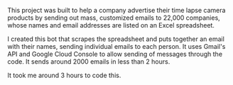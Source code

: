 This project was built to help a company advertise their time lapse camera products by sending out mass, customized emails to 22,000 companies, 
whose names and email addresses are listed on an Excel spreadsheet. 

I created this bot that scrapes the spreadsheet and puts together an email with their names, sending individual emails to each person. 
It uses Gmail's API and Google Cloud Console to allow sending of messages through the code. 
It sends around 2000 emails in less than 2 hours. 

It took me around 3 hours to code this. 
